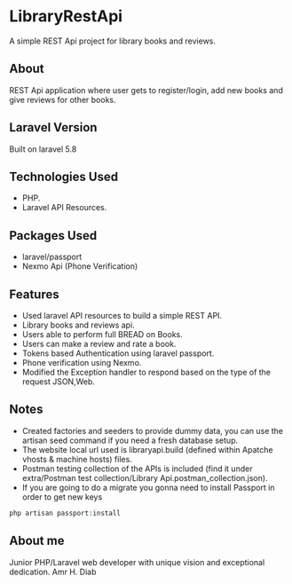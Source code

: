 # LibraryRestApi
A simple REST Api project for library books and reviews.

## About
REST Api application where user gets to register/login, add new books and give reviews for other books.

## Laravel Version
Built on laravel 5.8

## Technologies Used
- PHP.
- Laravel API Resources.

## Packages Used
- laravel/passport
- Nexmo Api (Phone Verification)

## Features
- Used laravel API resources to build a simple REST API.
- Library books and reviews api.
- Users able to perform full BREAD on Books.
- Users can make a review and rate a book.
- Tokens based Authentication using laravel passport.
- Phone verification using Nexmo.
- Modified the Exception handler to respond based on the type of the request JSON,Web.

## Notes
- Created factories and seeders to provide dummy data, you can use the artisan seed command if you need a fresh database setup.
- The website local url used is libraryapi.build (defined within Apatche vhosts & machine hosts) files.
- Postman testing collection of the APIs is included (find it under extra/Postman test collection/Library Api.postman_collection.json).
- If you are going to do a migrate you gonna need to install Passport in order to get new keys
```php
php artisan passport:install
```

## About me
Junior PHP/Laravel web developer with unique vision and exceptional dedication.
Amr H. Diab

